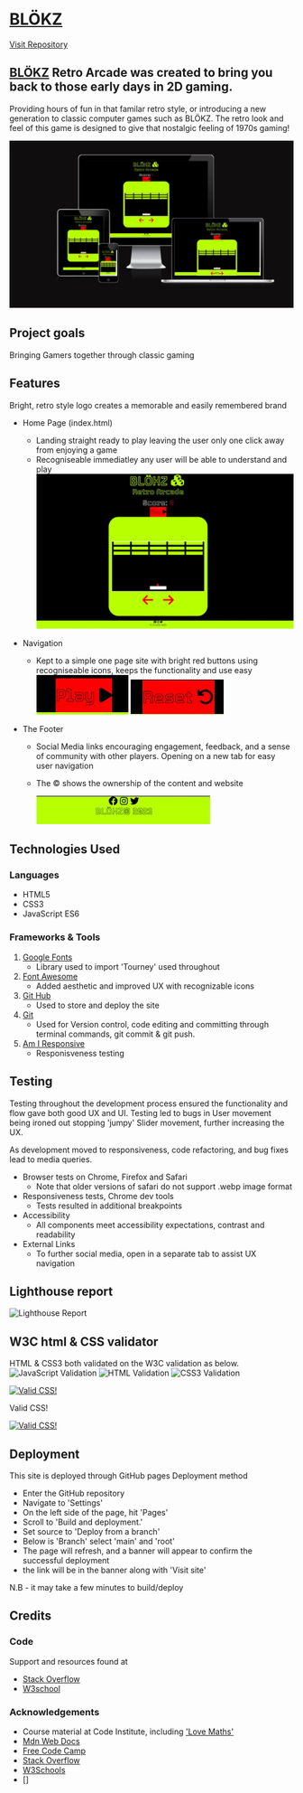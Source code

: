 

# [BLÖKZ](https://jonnydavison.github.io/blokz/)              
[Visit Repository](https://github.com/JonnyDavison/blokz)

## [BLÖKZ](https://jonnydavison.github.io/blokz/) Retro Arcade was created to bring you back to those early days in 2D gaming.

Providing hours of fun in that familar retro style, or introducing a new generation to classic computer games such as BLÖKZ. The retro look and feel of this game is designed to give that nostalgic feeling of 1970s gaming!


![Am I responsive image of BLÖKZ](assets/images/blokzresponsive.webp)


## Project goals
Bringing Gamers together through classic gaming


## Features 
Bright, retro style logo creates a memorable and easily remembered brand 

- Home Page (index.html)
    - Landing straight ready to play leaving the user only one click away from enjoying a game
    - Recogniseable immediatley any user will be able to understand and play
![BLÖKZ Home Page](assets/images/blokzindex.webp)    

- Navigation
    - Kept to a simple one page site with bright red buttons using recogniseable icons, keeps the functionality and use easy
 ![BLÖKZ buttons](assets/images/playbutton.webp) ![](assets/images/resetbutton.webp)

- The Footer 
    - Social Media links encouraging engagement, feedback, and a sense of community with other players. Opening on a new tab for easy user navigation
    - The © shows the ownership of the content and website
     
        ![BLÖKZ Footer](assets/images/blokzfooter.webp)


## Technologies Used
 ### Languages 
- HTML5
- CSS3
- JavaScript ES6

### Frameworks & Tools
1. [Google Fonts](https://fonts.google.com/)
     - Library used to import 'Tourney' used throughout
2. [Font Awesome](https://fontawesome.com/)
    - Added aesthetic and improved UX with recognizable icons
4. [Git Hub](https://github.com/JonnyDavison/MoreThanFed)
    - Used to store and deploy the site 
5. [Git](https://www.gitpod.io/)
    - Used for Version control, code editing and committing through terminal commands, git commit & git push. 
6. [Am I Responsive](https://ui.dev/amiresponsive)
    - Responisveness testing



## Testing 
Testing throughout the development process ensured the functionality and flow gave both good UX and UI. Testing led to bugs in User movement being ironed out stopping 'jumpy' Slider movement, further increasing the UX. 

As development moved to responsiveness, code refactoring, and bug fixes lead to media queries.  

- Browser tests on Chrome, Firefox and Safari
    - Note that older versions of safari do not support .webp image format
- Responsiveness tests, Chrome dev tools
    - Tests resulted in additional breakpoints
-  Accessibility 
    - All components meet accessibility expectations, contrast and readability 
- External Links    
    - To further social media, open in a separate tab to assist UX navigation



## Lighthouse report
![Lighthouse Report](images/)


## W3C html & CSS validator 
HTML & CSS3 both validated on the W3C validation as below.
![JavaScript Validation](https://jshint.com/)
![HTML Validation](https://validator.w3.org/nu/#textarea)
![CSS3 Validation](https://jigsaw.w3.org/css-validator/#validate_by_input)
<p>
    <a href="http://jigsaw.w3.org/css-validator/check/referer">
        <img style="border:0;width:88px;height:31px"
            src="http://jigsaw.w3.org/css-validator/images/vcss"
            alt="Valid CSS!" />
    </a>
</p>
        
            
Valid CSS!
<p>
<a href="http://jigsaw.w3.org/css-validator/check/referer">
    <img style="border:0;width:88px;height:31px"
        src="http://jigsaw.w3.org/css-validator/images/vcss-blue"
        alt="Valid CSS!" />
    </a>
</p>
        
## Deployment
This site is deployed through GitHub pages
Deployment method   
- Enter the GitHub repository
- Navigate to 'Settings'
- On the left side of the page, hit 'Pages'
- Scroll to 'Build and deployment.'
- Set source to 'Deploy from a branch'
- Below is 'Branch' select 'main' and 'root' 
- The page will refresh, and a banner will appear to confirm the successful deployment 
- the link will be in the banner along with 'Visit site'

N.B - it may take a few minutes to build/deploy



## Credits 

### Code 
Support and resources found at
- [Stack Overflow](https://stackoverflow.com/)
- [W3school](https://www.w3schools.com/)


### Acknowledgements
- Course material at Code Institute, including ['Love Maths'](https://github.com/Code-Institute-Solutions/readme-love-maths)
- [Mdn Web Docs](https://developer.mozilla.org/en-US/)
- [Free Code Camp](https://www.freecodecamp.org/)
- [Stack Overflow](https://stackoverflow.com/)
- [W3Schools](https://www.w3schools.com/)
- []